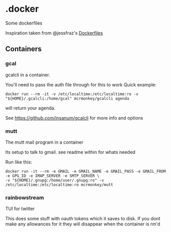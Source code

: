 # .docker

Some dockerfiles

Inspiration taken from @jessfraz's
[Dockerfiles](https://www.github.com/jessfraz)


## Containers


### gcal

gcalcli in a container.

You'll need to pass the auth file through for this to work
Quick example:

    docker run --rm -it -v /etc/localtime:/etc/localtime:ro -v "${HOME}/.gcalcli:/home/gcal" mcrmonkey/gcalcli agenda


will return your agenda.

See https://github.com/insanum/gcalcli for more info and options



### mutt

The mutt mail program in a container

Its setup to talk to gmail. see readme within for whats needed

Run like this:

    docker run -it --rm -e GMAIL -e GMAIL_NAME -e GMAIL_PASS -e GMAIL_FROM -e GPG_ID -e IMAP_SERVER -e SMTP_SERVER \
    -v "${HOME}/.gnupg:/home/user/.gnupg:ro" -v /etc/localtime:/etc/localtime:ro mcrmonkey/mutt


### rainbowstream

TUI for twitter

This does some stuff with oauth tokens which it saves to disk. If you dont make
any allowances for it they will disappear when the container is rm'd

